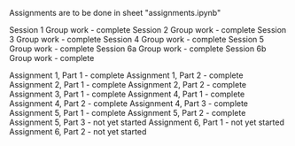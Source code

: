 Assignments are to be done in sheet "assignments.ipynb"

Session 1 Group work - complete
Session 2 Group work - complete
Session 3 Group work - complete
Session 4 Group work - complete
Session 5 Group work - complete
Session 6a Group work - complete
Session 6b Group work - complete

Assignment 1, Part 1 - complete
Assignment 1, Part 2 - complete
Assignment 2, Part 1 - complete
Assignment 2, Part 2 - complete
Assignment 3, Part 1 - complete
Assignment 4, Part 1 - complete
Assignment 4, Part 2 - complete
Assignment 4, Part 3 - complete
Assignment 5, Part 1 - complete
Assignment 5, Part 2 - complete
Assignment 5, Part 3 - not yet started
Assignment 6, Part 1 - not yet started
Assignment 6, Part 2 - not yet started